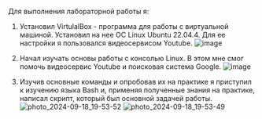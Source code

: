 Для выполнения лабораторной работы я:
1) Установил VirtulalBox - программа для работы с виртуальной машиной. Установил на нее ОС Linux Ubuntu 22.04.4. Для ее настройки я пользовался видеосервисом Youtube.
![image](https://github.com/user-attachments/assets/887060d8-9b2a-49fc-bfb6-baa9568e92e1)

2) Начал изучать основы работы с консолью Linux. В этом мне смог помочь видеосервис Youtube и поисковая система Google.
![image](https://github.com/user-attachments/assets/331c4dbc-d7cf-4fad-a47e-6fd52fdf8fe7)
3) Изучив основные команды и опробовав их на практике я приступил к изучению языка Bash и, применяя полученные знания на практике, написал скрипт, который был основной задачей работы.
![photo_2024-09-18_19-53-52](https://github.com/user-attachments/assets/aed98a6f-2e03-4dc8-8c08-4cce9d8f5968)
![photo_2024-09-18_19-53-49](https://github.com/user-attachments/assets/5a87fba9-5e19-439e-9f84-cfe948b97b2a)


